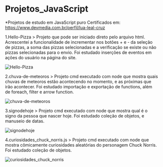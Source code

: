 # Projetos_JavaScript
*Projetos de estudo em JavaScript puro
Certificados em: https://www.devmedia.com.br/perfil/lua-leal-cruz

1.Hello-Pizza >
Projeto que pode ser iniciado direto pelo arquivo html. Acrescentei a funcionalidade de incrementar nos botões + e - da seleção de pizzas, a soma das pizzas selecionadas e a verificação se existe ou não pizzas selecionadas para o envio.
Foi estudado inserções de eventos em ações do usuário na página do site.

![Hello-Pizza](https://user-images.githubusercontent.com/55967893/124785012-dcb72300-df1c-11eb-9fe3-00bd2a3bb8a7.png)

2.chuva-de-meteoros > 
Projeto cmd executado com node que mostra quais chuvas de meteoros estão acontecendo no momento, e as próximas que irão acontecer.
Foi estudado importação e exportação de functions, além de foreach, filter e arrow function.

![chuva-de-meteoros](https://user-images.githubusercontent.com/55967893/124785111-f5273d80-df1c-11eb-947b-b992bdba2e0d.png)

3.signodehoje > 
Projeto cmd executado com node que mostra qual é o signo da pessoa que nascer hoje.
Foi estudado coleção de objetos, e manuseio de datas.

![signodehoje](https://user-images.githubusercontent.com/55967893/124785358-2b64bd00-df1d-11eb-8c14-cefc9a30a89d.png)

4.curiosidades_chuck_norris.js > 
Projeto cmd executado com node que mostra cômicamente curiosidades aleatórias do personagem Chuck Norris.
Foi estudado coleção de objetos.

![curiosidades_chuck_norris](https://user-images.githubusercontent.com/55967893/124785575-5a7b2e80-df1d-11eb-9f18-47eed346c390.png)
